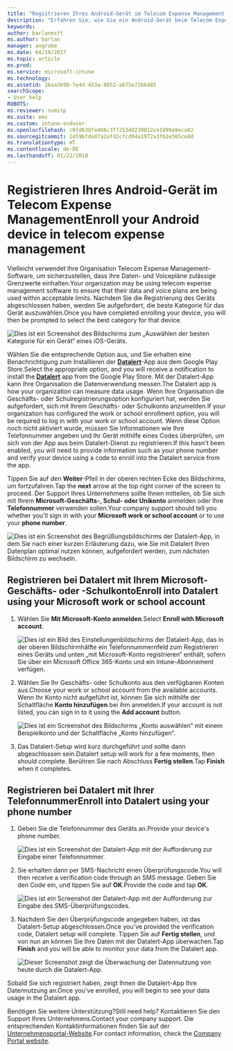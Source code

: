 ```yaml
---
title: "Registrieren Ihres Android-Gerät im Telecom Expense Management mit Intune"
description: "Erfahren Sie, wie Sie ein Android-Gerät beim Telecom Expense Management registrieren."
keywords: 
author: barlanmsft
ms.author: barlan
manager: angrobe
ms.date: 04/19/2017
ms.topic: article
ms.prod: 
ms.service: microsoft-intune
ms.technology: 
ms.assetid: 26aa3698-7e4d-453a-8852-ab75e72b6485
searchScope:
- User help
ROBOTS: 
ms.reviewer: sumitp
ms.suite: ems
ms.custom: intune-enduser
ms.openlocfilehash: c0fd638fe486c3ff253dd239012ce1d99a9eca82
ms.sourcegitcommit: 2459bfda07a2afd2cfcd94a1972a3fb2e565ce8d
ms.translationtype: HT
ms.contentlocale: de-DE
ms.lasthandoff: 01/22/2018
---
```

# <a name="enroll-your-android-device-in-telecom-expense-management"></a><span data-ttu-id="a5f48-103">Registrieren Ihres Android-Gerät im Telecom Expense Management</span><span class="sxs-lookup"><span data-stu-id="a5f48-103">Enroll your Android device in telecom expense management</span></span>

<span data-ttu-id="a5f48-104">Vielleicht verwendet Ihre Organisation Telecom Expense Management-Software, um sicherzustellen, dass ihre Daten- und Voicepläne zulässige Grenzwerte einhalten.</span><span class="sxs-lookup"><span data-stu-id="a5f48-104">Your organization may be using telecom expense management software to ensure that their data and voice plans are being used within acceptable limits.</span></span> <span data-ttu-id="a5f48-105">Nachdem Sie die Registrierung des Geräts abgeschlossen haben, werden Sie aufgefordert, die beste Kategorie für das Gerät auszuwählen.</span><span class="sxs-lookup"><span data-stu-id="a5f48-105">Once you have completed enrolling your device, you will then be prompted to select the best category for that device.</span></span>

![Dies ist ein Screenshot des Bildschirms zum „Auswählen der besten Kategorie für ein Gerät“ eines iOS-Geräts.](./media/and-enroll-11-tem-select-best-category.png)

<span data-ttu-id="a5f48-108">Wählen Sie die entsprechende Option aus, und Sie erhalten eine Benachrichtigung zum Installieren der [__Datalert__](https://play.google.com/store/apps/details?id=fr.memobox.databox)-App aus dem Google Play Store.</span><span class="sxs-lookup"><span data-stu-id="a5f48-108">Select the appropriate option, and you will receive a notification to install the [__Datalert__](https://play.google.com/store/apps/details?id=fr.memobox.databox) app from the Google Play Store.</span></span> <span data-ttu-id="a5f48-109">Mit der Datalert-App kann Ihre Organisation die Datenverwendung messen.</span><span class="sxs-lookup"><span data-stu-id="a5f48-109">The Datalert app is how your organization can measure data usage.</span></span> <span data-ttu-id="a5f48-110">Wenn Ihre Organisation die Geschäfts- oder Schulregistrierungsoption konfiguriert hat, werden Sie aufgefordert, sich mit Ihrem Geschäfts- oder Schulkonto anzumelden.</span><span class="sxs-lookup"><span data-stu-id="a5f48-110">If your organization has configured the work or school enrollment option, you will be required to log in with your work or school account.</span></span> <span data-ttu-id="a5f48-111">Wenn diese Option noch nicht aktiviert wurde, müssen Sie Informationen wie Ihre Telefonnummer angeben und Ihr Gerät mithilfe eines Codes überprüfen, um sich von der App aus beim Datalert-Dienst zu registrieren.</span><span class="sxs-lookup"><span data-stu-id="a5f48-111">If this hasn't been enabled, you will need to provide information such as your phone number and verify your device using a code to enroll into the Datalert service from the app.</span></span>

<span data-ttu-id="a5f48-112">Tippen Sie auf den __Weiter__-Pfeil in der oberen rechten Ecke des Bildschirms, um fortzufahren.</span><span class="sxs-lookup"><span data-stu-id="a5f48-112">Tap the __next__ arrow at the top right corner of the screen to proceed.</span></span> <span data-ttu-id="a5f48-113">Der Support Ihres Unternehmens sollte Ihnen mitteilen, ob Sie sich mit Ihrem __Microsoft-Geschäfts-, Schul- oder Unikonto__ anmelden oder Ihre __Telefonnummer__ verwenden sollen.</span><span class="sxs-lookup"><span data-stu-id="a5f48-113">Your company support should tell you whether you'll sign in with your __Microsoft work or school account__ or to use your __phone number__.</span></span>

  ![Dies ist ein Screenshot des Begrüßungsbildschirms der Datalert-App, in dem Sie nach einer kurzen Erläuterung dazu, wie Sie mit Datalert Ihren Datenplan optimal nutzen können, aufgefordert werden, zum nächsten Bildschirm zu wechseln.](./media/and-enroll-12-tem-datalert-setup.png)

## <a name="enroll-into-datalert-using-your-microsoft-work-or-school-account"></a><span data-ttu-id="a5f48-115">Registrieren bei Datalert mit Ihrem Microsoft-Geschäfts- oder -Schulkonto</span><span class="sxs-lookup"><span data-stu-id="a5f48-115">Enroll into Datalert using your Microsoft work or school account</span></span>

1. <span data-ttu-id="a5f48-116">Wählen Sie __Mit Microsoft-Konto anmelden__.</span><span class="sxs-lookup"><span data-stu-id="a5f48-116">Select __Enroll with Microsoft account__.</span></span>

   ![Dies ist ein Bild des Einstellungenbildschirms der Datalert-App, das in der oberen Bildschirmhälfte ein Telefonnummernfeld zum Registrieren eines Geräts und unten „mit Microsoft-Konto registrieren“ enthält, sofern Sie über ein Microsoft Office 365-Konto und ein Intune-Abonnement verfügen.](./media/and-enroll-12a-tem-datalert-enroll-msft-account.png)

2. <span data-ttu-id="a5f48-118">Wählen Sie Ihr Geschäfts- oder Schulkonto aus den verfügbaren Konten aus.</span><span class="sxs-lookup"><span data-stu-id="a5f48-118">Choose your work or school account from the available accounts.</span></span> <span data-ttu-id="a5f48-119">Wenn Ihr Konto nicht aufgeführt ist, können Sie sich mithilfe der Schaltfläche **Konto hinzufügen** bei ihm anmelden.</span><span class="sxs-lookup"><span data-stu-id="a5f48-119">If your account is not listed, you can sign in to it using the **Add account** button.</span></span>

   ![Dies ist ein Screenshot des Bildschirms „Konto auswählen“ mit einem Beispielkonto und der Schaltfläche „Konto hinzufügen“.](./media/and-enroll-12b-tem-datalert-enroll-select-msft-account.png)

3. <span data-ttu-id="a5f48-121">Das Datalert-Setup wird kurz durchgeführt und sollte dann abgeschlossen sein.</span><span class="sxs-lookup"><span data-stu-id="a5f48-121">Datalert setup will work for a few moments, then should complete.</span></span> <span data-ttu-id="a5f48-122">Berühren Sie nach Abschluss __Fertig stellen__.</span><span class="sxs-lookup"><span data-stu-id="a5f48-122">Tap __Finish__ when it completes.</span></span>

## <a name="enroll-into-datalert-using-your-phone-number"></a><span data-ttu-id="a5f48-123">Registrieren bei Datalert mit Ihrer Telefonnummer</span><span class="sxs-lookup"><span data-stu-id="a5f48-123">Enroll into Datalert using your phone number</span></span>

1. <span data-ttu-id="a5f48-124">Geben Sie die Telefonnummer des Geräts an.</span><span class="sxs-lookup"><span data-stu-id="a5f48-124">Provide your device's phone number.</span></span>

   ![Dies ist ein Screenshot der Datalert-App mit der Aufforderung zur Eingabe einer Telefonnummer.](./media/and-enroll-13-tem-datalert-phone-number.png)

2. <span data-ttu-id="a5f48-126">Sie erhalten dann per SMS-Nachricht einen Überprüfungscode.</span><span class="sxs-lookup"><span data-stu-id="a5f48-126">You will then receive a verification code through an SMS message.</span></span> <span data-ttu-id="a5f48-127">Geben Sie den Code ein, und tippen Sie auf __OK__.</span><span class="sxs-lookup"><span data-stu-id="a5f48-127">Provide the code and tap __OK__.</span></span>

   ![Dies ist ein Screenshot der Datalert-App mit der Aufforderung zur Eingabe des SMS-Überprüfungscodes.](./media/and-enroll-14-tem-datalert-sms.png)

3. <span data-ttu-id="a5f48-129">Nachdem Sie den Überprüfungscode angegeben haben, ist das Datalert-Setup abgeschlossen.</span><span class="sxs-lookup"><span data-stu-id="a5f48-129">Once you've provided the verification code, Datalert setup will complete.</span></span> <span data-ttu-id="a5f48-130">Tippen Sie auf __Fertig stellen__, und von nun an können Sie Ihre Daten mit der Datalert-App überwachen.</span><span class="sxs-lookup"><span data-stu-id="a5f48-130">Tap __Finish__ and you will be able to monitor your data from the Datalert app.</span></span>

   ![Dieser Screenshot zeigt die Überwachung der Datennutzung von heute durch die Datalert-App.](./media/and-enroll-15-tem-datalert-monitoring-active.png)

<span data-ttu-id="a5f48-132">Sobald Sie sich registriert haben, zeigt Ihnen die Datalert-App Ihre Datennutzung an.</span><span class="sxs-lookup"><span data-stu-id="a5f48-132">Once you've enrolled, you will begin to see your data usage in the Datalert app.</span></span>

<span data-ttu-id="a5f48-133">Benötigen Sie weitere Unterstützung?</span><span class="sxs-lookup"><span data-stu-id="a5f48-133">Still need help?</span></span> <span data-ttu-id="a5f48-134">Kontaktieren Sie den Support Ihres Unternehmens.</span><span class="sxs-lookup"><span data-stu-id="a5f48-134">Contact your company support.</span></span> <span data-ttu-id="a5f48-135">Die entsprechenden Kontaktinformationen finden Sie auf der [Unternehmensportal-Website](https://portal.manage.microsoft.com#HelpDeskDialog).</span><span class="sxs-lookup"><span data-stu-id="a5f48-135">For contact information, check the [Company Portal website](https://portal.manage.microsoft.com#HelpDeskDialog).</span></span>
